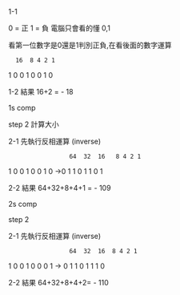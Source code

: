 1-1

0 = 正 1 = 負 電腦只會看的懂 0,1

看第一位數字是0還是1判別正負,在看後面的數字運算 

      16  8 4 2 1
      
1 0 0 1   0 0 1 0

1-2 結果 16+2 = - 18 

1s comp

step 2 計算大小 

2-1 先執行反相運算 (inverse)

                     64  32  16   8 4 2 1   
                     
1 0 0 1 0 0 1 0 ->0  1   1   0    1 1 0 1

2-2 結果 64+32+8+4+1 = - 109

2s comp

step 2

2-1 先執行反相運算 (inverse)

                     64  32  16  8 4 2 1      
                     
1 0 0 1 0 0 0 1 -> 0 1    1  0   1 1 1 0

2-2 結果 64+32+8+4+2= - 110

